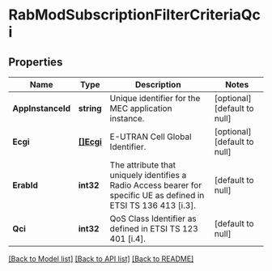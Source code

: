 # RabModSubscriptionFilterCriteriaQci

## Properties
Name | Type | Description | Notes
------------ | ------------- | ------------- | -------------
**AppInstanceId** | **string** | Unique identifier for the MEC application instance. | [optional] [default to null]
**Ecgi** | [**[]Ecgi**](Ecgi.md) | E-UTRAN Cell Global Identifier. | [optional] [default to null]
**ErabId** | **int32** | The attribute that uniquely identifies a Radio Access bearer for specific UE as defined in ETSI TS 136 413 [i.3]. | [default to null]
**Qci** | **int32** | QoS Class Identifier as defined in ETSI TS 123 401 [i.4]. | [default to null]

[[Back to Model list]](../README.md#documentation-for-models) [[Back to API list]](../README.md#documentation-for-api-endpoints) [[Back to README]](../README.md)


